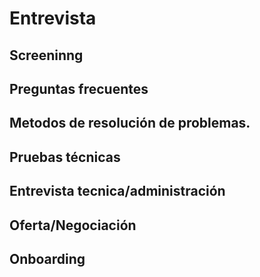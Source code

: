 # Entrevista

## Screeninng

## Preguntas frecuentes

## Metodos de resolución de problemas.

## Pruebas técnicas

## Entrevista tecnica/administración

## Oferta/Negociación

## Onboarding
